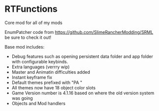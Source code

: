 # RTFunctions
Core mod for all of my mods

EnumPatcher code from https://github.com/SlimeRancherModding/SRML be sure to check it out!

Base mod includes:
- Debug features such as opening persistent data folder and app folder with configurable keybinds.
- Extra languages (verrry wip)
- Master and Animatin difficulties added
- Instant keyframe fix
- Default themes prefixed with "PA "
- All themes now have 18 object color slots
- Game Version number is 4.1.16 based on where the old version system was going
- Objects and Mod handlers
